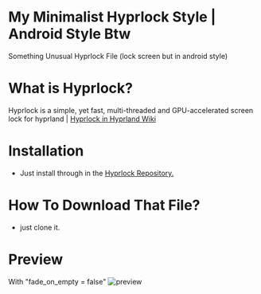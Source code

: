 # My Minimalist Hyprlock Style | Android Style Btw
Something Unusual Hyprlock File (lock screen but in android style)

# What is Hyprlock?
Hyprlock is a simple, yet fast, multi-threaded and GPU-accelerated screen lock for hyprland | [Hyprlock in Hyprland Wiki](https://wiki.hyprland.org/hyprland-wiki/pages/Hypr-Ecosystem/hyprlock/)

# Installation
- Just install through in the [Hyprlock Repository.](https://github.com/hyprwm/hyprlock)

# How To Download That File?
- just clone it.

# Preview
With "fade_on_empty = false" ![preview](https://github.com/user-attachments/assets/dbcc392a-60d8-4fce-99d6-e3fd5aa0a5ec)
